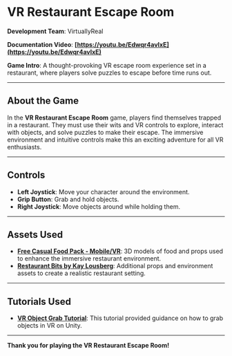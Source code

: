 # VR Restaurant Escape Room

**Development Team**: VirtuallyReal

**Documentation Video**: **[https://youtu.be/Edwqr4avIxE](https://youtu.be/Edwqr4avIxE)**

**Game Intro**: A thought-provoking VR escape room experience set in a restaurant, where players solve puzzles to escape before time runs out.

---

## About the Game
In the **VR Restaurant Escape Room** game, players find themselves trapped in a restaurant. They must use their wits and VR controls to explore, interact with objects, and solve puzzles to make their escape. The immersive environment and intuitive controls make this an exciting adventure for all VR enthusiasts.

---

## Controls
- **Left Joystick**: Move your character around the environment.
- **Grip Button**: Grab and hold objects.
- **Right Joystick**: Move objects around while holding them.

---

## Assets Used
- **[Free Casual Food Pack - Mobile/VR](https://assetstore.unity.com/packages/3d/props/food/free-casual-food-pack-mobile-vr-85884)**: 3D models of food and props used to enhance the immersive restaurant environment.
- **[Restaurant Bits by Kay Lousberg](https://kaylousberg.itch.io/restaurant-bits)**: Additional props and environment assets to create a realistic restaurant setting.

---

## Tutorials Used
- **[VR Object Grab Tutorial](https://www.youtube.com/watch?v=FyhNnbZR28I)**: This tutorial provided guidance on how to grab objects in VR on Unity.

---

**Thank you for playing the VR Restaurant Escape Room!**  
